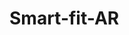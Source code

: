# Smart-fit-AR

<!-- try ko lang ipush gawa ni aki1104 -->
<!-- try lang ulit -->
<!-- testing via leander github -->
<!-- TESTING AFTER CHATGPT -->

<!-- testing again to aki1104 sana -->
<!-- sana gumana na please -->
